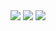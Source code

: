 <img src="https://capsule-render.vercel.app/api?type=wave&color=auto&height=300&section=header&text=OhByeongMun%20Repository&fontSize=60" />
<img
  src="https://img.shields.io/badge/HTML5-E34F26?style=flat-square&logo=HTML5&logoColor=white"
/>
<img
  src="https://img.shields.io/badge/React-#0054FF?style=flat-square&logo=React&logoColor=white"
/>
